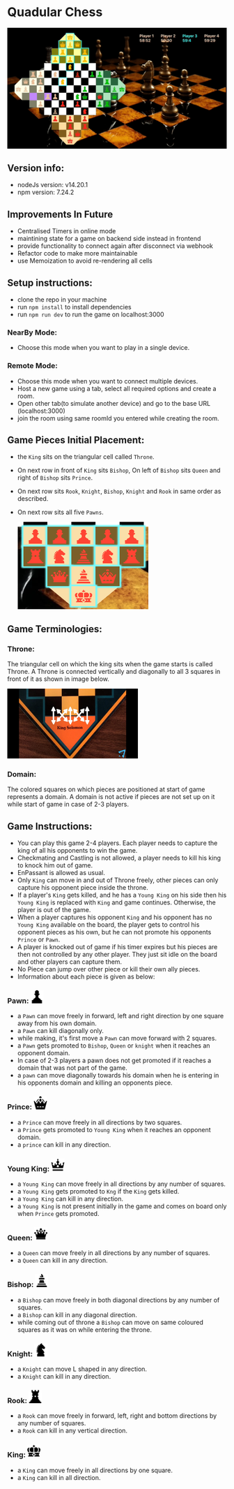# Quadular Chess

![](./src/assets/images/quadular.gif)

## Version info:

- nodeJs version: v14.20.1
- npm version: 7.24.2

## Improvements In Future

- Centralised Timers in online mode
- maintining state for a game on backend side instead in frontend
- provide functionality to connect again after disconnect via webhook
- Refactor code to make more maintainable
- use Memoization to avoid re-rendering all cells

## Setup instructions:

- clone the repo in your machine
- run `npm install` to install dependencies
- run `npm run dev` to run the game on localhost:3000

### NearBy Mode:
- Choose this mode when you want to play in a single device.

### Remote Mode:
- Choose this mode when you want to connect multiple devices.
- Host a new game using a tab, select all required options and create a room.
- Open other tab(to simulate another device) and go to the base URL (localhost:3000)
- join the room using same roomId you entered while creating the room.

## Game Pieces Initial Placement:

- the `King` sits on the triangular cell called `Throne`.
- On next row in front of `King` sits `Bishop`, On left of `Bishop` sits `Queen` and right of `Bishop` sits `Prince`.
- On next row sits `Rook`, `Knight`, `Bishop`, `Knight` and `Rook` in same order as described.
- On next row sits all five `Pawns`.


  <img src="./src/assets/images/piecePlacement.png"  width="300" height="200">
## Game Terminologies:

### Throne: 
The triangular cell on which the king sits when the game starts is called Throne. A Throne is connected vertically and diagonally to all 3 squares in front of it as shown in image below.

<img src="./src/assets/images/throne.jpeg"  width="300" height="160">

### Domain:
The colored squares on which pieces are positioned at start of game represents a domain. A domain is not active if pieces are not set up on it while start of game in case of 2-3 players.

## Game Instructions:

- You can play this game 2-4 players. Each player needs to capture the king of all his opponents to win the game.
- Checkmating and Castling is not allowed, a player needs to kill his king to knock him out of game. 
- EnPassant is allowed as usual.
- Only `King` can move in and out of Throne freely, other pieces can only capture his opponent piece inside the throne.
- If a player's `King` gets killed, and he has a `Young King` on his side then his `Young King` is replaced with `King` and game continues. Otherwise, the player is out of the game.
- When a player captures his opponent `King` and his opponent has no `Young King` available on the board, the player gets to control his opponent pieces as his own, but he can not promote his opponents `Prince` or `Pawn`.
- A player is knocked out of game if his timer expires but his pieces are then not controlled by any other player. They just sit idle on the board and other players can capture them.
- No Piece can jump over other piece or kill their own ally pieces.
- Information about each piece is given as below:

### Pawn: <img src="./src/assets/images/pawn.png"  width="30" height="30">

  - a `Pawn` can move freely in forward, left and right direction by one square away from his own domain.
  - a `Pawn` can kill diagonally only.
  - while making, it's first move a `Pawn` can move forward with 2 squares.
  - a `Pawn` gets promoted to `Bishop`, `Queen` or `knight` when it reaches an opponent domain. 
  - In case of 2-3 players a pawn does not get promoted if it reaches a domain that was not part of the game.
  - a `pawn` can move diagonally towards his domain when he is entering in his opponents domain and killing an opponents piece.

### Prince: <img src="./src/assets/images/prince.png"  width="30" height="30">

- a `Prince` can move freely in all directions by two squares.
- a `Prince` gets promoted to `Young King` when it reaches an opponent domain.
- a `prince` can kill in any direction.

### Young King: <img src="./src/assets/images/youngKing.png"  width="30" height="30">

- a `Young King` can move freely in all directions by any number of squares.
- a `Young King` gets promoted to `Kng` if the `King` gets killed.
- a `Young King` can kill in any direction.
- a `Young King` is not present initially in the game and comes on board only when `Prince` gets promoted.

### Queen: <img src="./src/assets/images/queen.png"  width="30" height="30">

- a `Queen` can move freely in all directions by any number of squares.
- a `Queen` can kill in any direction.

### Bishop: <img src="./src/assets/images/bishop.png"  width="30" height="30">

- a `Bishop` can move freely in both diagonal directions by any number of squares.
- a `Bishop` can kill in any diagonal direction.
- while coming out of throne a `Bishop` can move on same coloured squares as it was on while entering the throne.

### Knight: <img src="./src/assets/images/knight.png"  width="30" height="30">

- a `Knight` can move L shaped in any direction.
- a `Knight` can kill in any direction.

### Rook: <img src="./src/assets/images/rook.png"  width="30" height="30">

- a `Rook` can move freely in forward, left, right and bottom directions by any number of squares.
- a `Rook` can kill in any vertical direction.

### King: <img src="./src/assets/images/king.png"  width="30" height="30">

- a `King` can move freely in all directions by one square.
- a `King` can kill in all direction.
